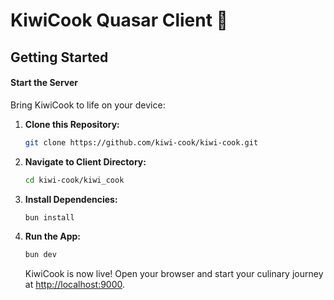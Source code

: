 # KiwiCook Quasar Client 🥝

## Getting Started

#### Start the Server

Bring KiwiCook to life on your device:

1. **Clone this Repository:**
   ```bash
   git clone https://github.com/kiwi-cook/kiwi-cook.git
   ```

2. **Navigate to Client Directory:**
   ```bash
   cd kiwi-cook/kiwi_cook
   ```

3. **Install Dependencies:**
   ```bash
   bun install
   ```

4. **Run the App:**
   ```bash
   bun dev
   ```

   KiwiCook is now live! Open your browser and start your culinary journey at <http://localhost:9000>.

